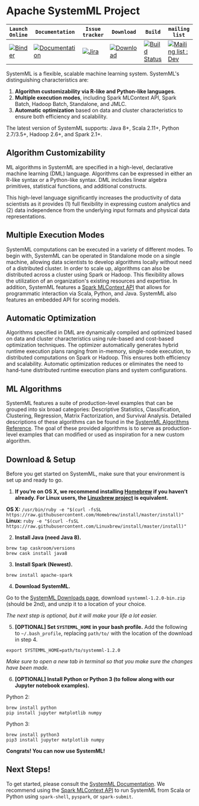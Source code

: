 <!--
{% comment %}
Licensed to the Apache Software Foundation (ASF) under one or more
contributor license agreements.  See the NOTICE file distributed with
this work for additional information regarding copyright ownership.
The ASF licenses this file to you under the Apache License, Version 2.0
(the "License"); you may not use this file except in compliance with
the License.  You may obtain a copy of the License at

http://www.apache.org/licenses/LICENSE-2.0

Unless required by applicable law or agreed to in writing, software
distributed under the License is distributed on an "AS IS" BASIS,
WITHOUT WARRANTIES OR CONDITIONS OF ANY KIND, either express or implied.
See the License for the specific language governing permissions and
limitations under the License.
{% endcomment %}
-->

# Apache SystemML Project

|**`Launch Online`**|**`Documentation`**|**`Issue tracker`**|**` Download `**|**`Build`**|**`mailing list`**|
|-------------------|-------------------|-------------------|----------------|-----------|------------------|
| [![Binder](https://mybinder.org/badge.svg)](https://mybinder.org/v2/gh/apache/systemml/master?filepath=.%2Fsamples) | [![Documentation](https://img.shields.io/badge/api-reference-blue.svg)](http://systemml.apache.org/documentation)|[![Jira](https://img.shields.io/badge/Issues-Jira-red.svg)](https://issues.apache.org/jira/browse/SYSTEMML) | [![Download](https://img.shields.io/badge/Download-SHA512-brightgreen.svg)](http://systemml.apache.org/download)|[![Build Status](https://travis-ci.org/apache/systemml.svg?branch=master)](https://travis-ci.org/apache/systemml) | [![Mailing list : Dev](https://img.shields.io/badge/Mail-Dev-orange.svg)](mailto:dev@systemml.apache.org) |

SystemML is a flexible, scalable machine learning system. SystemML's distinguishing characteristics are:

  1. **Algorithm customizability via R-like and Python-like languages**.
  2. **Multiple execution modes**, including Spark MLContext API, Spark Batch, Hadoop Batch, Standalone, and JMLC.
  3. **Automatic optimization** based on data and cluster characteristics to ensure both efficiency and scalability.

The latest version of SystemML supports: Java 8+, Scala 2.11+, Python 2.7/3.5+, Hadoop 2.6+, and Spark 2.1+.


## Algorithm Customizability

ML algorithms in SystemML are specified in a high-level, declarative machine learning (DML) language.
Algorithms can be expressed in either an R-like syntax or a Python-like syntax. DML includes
linear algebra primitives, statistical functions, and additional constructs.

This high-level language significantly increases the productivity of
data scientists as it provides (1) full flexibility in expressing custom
analytics and (2) data independence from the underlying input formats and
physical data representations.


## Multiple Execution Modes

SystemML computations can be executed in a variety of different modes. To begin with, SystemML
can be operated in Standalone mode on a single machine, allowing data scientists to develop
algorithms locally without need of a distributed cluster. In order to scale up, algorithms can also be distributed
across a cluster using Spark or Hadoop.
This flexibility allows the utilization of an organization's existing resources and expertise.
In addition, SystemML features a
[Spark MLContext API](http://apache.github.io/systemml/spark-mlcontext-programming-guide.html)
that allows for programmatic interaction via Scala, Python, and Java. SystemML also features an
embedded API for scoring models.


## Automatic Optimization

Algorithms specified in DML are dynamically compiled and optimized based on data and cluster characteristics
using rule-based and cost-based optimization techniques. The optimizer automatically generates hybrid runtime
execution plans ranging from in-memory, single-node execution, to distributed computations on Spark or Hadoop.
This ensures both efficiency and scalability. Automatic optimization reduces or eliminates the need to hand-tune
distributed runtime execution plans and system configurations.

## ML Algorithms

SystemML features a suite of production-level examples that can be grouped into six broad categories:
Descriptive Statistics, Classification, Clustering, Regression, Matrix Factorization, and Survival Analysis.
Detailed descriptions of these algorithms can be found in the
[SystemML Algorithms Reference](http://apache.github.io/systemml/algorithms-reference.html).  The goal of these provided algorithms is to serve as production-level examples that can modified or used as inspiration for a new custom algorithm.

## Download & Setup

Before you get started on SystemML, make sure that your environment is set up and ready to go.

  1. **If you’re on OS X, we recommend installing [Homebrew](http://brew.sh) if you haven’t already.  For Linux users, the [Linuxbrew project](http://linuxbrew.sh/) is equivalent.**

  **OS X:** `/usr/bin/ruby -e "$(curl -fsSL https://raw.githubusercontent.com/Homebrew/install/master/install)"`<br/>
  **Linux:** `ruby -e "$(curl -fsSL https://raw.githubusercontent.com/Linuxbrew/install/master/install)"`

  2. **Install Java (need Java 8).**
  ```
  brew tap caskroom/versions
  brew cask install java8
  ```

  3. **Install Spark (Newest).**
  ```
  brew install apache-spark
  ```

  4. **Download SystemML.**

  Go to the [SystemML Downloads page](http://systemml.apache.org/download.html), download `systemml-1.2.0-bin.zip` (should be 2nd), and unzip it to a location of your choice.

  *The next step is optional, but it will make your life a lot easier.*

  5. **[OPTIONAL] Set `SYSTEMML_HOME` in your bash profile.**
  Add the following to `~/.bash_profile`, replacing `path/to/` with the location of the download in step 4.
  ```
  export SYSTEMML_HOME=path/to/systemml-1.2.0
  ```
  *Make sure to open a new tab in terminal so that you make sure the changes have been made.*

  6. **[OPTIONAL] Install Python or Python 3 (to follow along with our Jupyter notebook examples).**

  Python 2:
  ```
  brew install python
  pip install jupyter matplotlib numpy
  ```

  Python 3:
  ```
  brew install python3
  pip3 install jupyter matplotlib numpy
  ```

**Congrats! You can now use SystemML!**

## Next Steps!

To get started, please consult the
[SystemML Documentation](http://systemml.apache.org/documentation).  We
recommend using the [Spark MLContext API](http://apache.github.io/systemml/spark-mlcontext-programming-guide.html)
to run SystemML from Scala or Python using `spark-shell`, `pyspark`, or `spark-submit`.